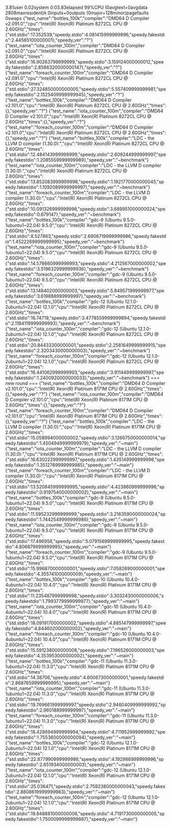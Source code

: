 3.81user 0.02system 0:03.83elapsed 99%CPU (0avgtext+0avgdata 2808maxresident)k
0inputs+0outputs (0major+128minor)pagefaults 0swaps
{"test_name":"bottles_100k","compiler":"DMD64 D Compiler v2.091.0","cpu":"Intel(R) Xeon(R) Platinum 8272CL CPU @ 2.60GHz","times":{"std.stdio":17.352539,"speedy.stdio":4.081415999999996,"speedy.fakestdio":2.44565100000001},"speedy_ver":"?"}
{"test_name":"iota_counter_100m","compiler":"DMD64 D Compiler v2.091.0","cpu":"Intel(R) Xeon(R) Platinum 8272CL CPU @ 2.60GHz","times":{"std.stdio":16.90263799999999,"speedy.stdio":3.159124000000012,"speedy.fakestdio":2.8586320000000147},"speedy_ver":"?"}
{"test_name":"foreach_counter_100m","compiler":"DMD64 D Compiler v2.091.0","cpu":"Intel(R) Xeon(R) Platinum 8272CL CPU @ 2.60GHz","times":{"std.stdio":27.324850000000005,"speedy.stdio":5.557409999999981,"speedy.fakestdio":2.1525409999999945},"speedy_ver":"?"}
{"test_name":"bottles_100k","compiler":"DMD64 D Compiler v2.101.0","cpu":"Intel(R) Xeon(R) Platinum 8272CL CPU @ 2.60GHz","times":{},"speedy_ver":"?"}
{"test_name":"iota_counter_100m","compiler":"DMD64 D Compiler v2.101.0","cpu":"Intel(R) Xeon(R) Platinum 8272CL CPU @ 2.60GHz","times":{},"speedy_ver":"?"}
{"test_name":"foreach_counter_100m","compiler":"DMD64 D Compiler v2.101.0","cpu":"Intel(R) Xeon(R) Platinum 8272CL CPU @ 2.60GHz","times":{},"speedy_ver":"?"}
{"test_name":"bottles_100k","compiler":"LDC - the LLVM D compiler (1.30.0):","cpu":"Intel(R) Xeon(R) Platinum 8272CL CPU @ 2.60GHz","times":{"std.stdio":12.484143999999999,"speedy.stdio":2.609244999999997,"speedy.fakestdio":1.2085559999999989},"speedy_ver":"~benchmark"}
{"test_name":"iota_counter_100m","compiler":"LDC - the LLVM D compiler (1.30.0):","cpu":"Intel(R) Xeon(R) Platinum 8272CL CPU @ 2.60GHz","times":{"std.stdio":13.852083999999998,"speedy.stdio":1.1921770000000045,"speedy.fakestdio":1.1092089999999997},"speedy_ver":"~benchmark"}
{"test_name":"foreach_counter_100m","compiler":"LDC - the LLVM D compiler (1.30.0):","cpu":"Intel(R) Xeon(R) Platinum 8272CL CPU @ 2.60GHz","times":{"std.stdio":10.091326999999998,"speedy.stdio":3.689951000000024,"speedy.fakestdio":0.679147},"speedy_ver":"~benchmark"}
{"test_name":"bottles_100k","compiler":"gdc-9 (Ubuntu 9.5.0-1ubuntu1~22.04) 9.5.0","cpu":"Intel(R) Xeon(R) Platinum 8272CL CPU @ 2.60GHz","times":{"std.stdio":8.527863,"speedy.stdio":2.6806719999999986,"speedy.fakestdio":1.4522269999999995},"speedy_ver":"~benchmark"}
{"test_name":"iota_counter_100m","compiler":"gdc-9 (Ubuntu 9.5.0-1ubuntu1~22.04) 9.5.0","cpu":"Intel(R) Xeon(R) Platinum 8272CL CPU @ 2.60GHz","times":{"std.stdio":14.578660999999993,"speedy.stdio":4.212567000000002,"speedy.fakestdio":3.5196329999999936},"speedy_ver":"~benchmark"}
{"test_name":"foreach_counter_100m","compiler":"gdc-9 (Ubuntu 9.5.0-1ubuntu1~22.04) 9.5.0","cpu":"Intel(R) Xeon(R) Platinum 8272CL CPU @ 2.60GHz","times":{"std.stdio":13.148402000000003,"speedy.stdio":5.849571999999977,"speedy.fakestdio":3.619888999999997},"speedy_ver":"~benchmark"}
{"test_name":"bottles_100k","compiler":"gdc-12 (Ubuntu 12.1.0-2ubuntu1~22.04) 12.1.0","cpu":"Intel(R) Xeon(R) Platinum 8272CL CPU @ 2.60GHz","times":{"std.stdio":16.74719,"speedy.stdio":3.4778559999999894,"speedy.fakestdio":2.1184119999999993},"speedy_ver":"~benchmark"}
{"test_name":"iota_counter_100m","compiler":"gdc-12 (Ubuntu 12.1.0-2ubuntu1~22.04) 12.1.0","cpu":"Intel(R) Xeon(R) Platinum 8272CL CPU @ 2.60GHz","times":{"std.stdio":20.84433300000001,"speedy.stdio":2.2581649999999915,"speedy.fakestdio":2.3203430000000003},"speedy_ver":"~benchmark"}
{"test_name":"foreach_counter_100m","compiler":"gdc-12 (Ubuntu 12.1.0-2ubuntu1~22.04) 12.1.0","cpu":"Intel(R) Xeon(R) Platinum 8272CL CPU @ 2.60GHz","times":{"std.stdio":16.441062999999993,"speedy.stdio":3.911449999999997,"speedy.fakestdio":1.2400920000000033},"speedy_ver":"~benchmark"}
=== new round ===
{"test_name":"bottles_100k","compiler":"DMD64 D Compiler v2.101.0","cpu":"Intel(R) Xeon(R) Platinum 8171M CPU @ 2.60GHz","times":{},"speedy_ver":"?"}
{"test_name":"iota_counter_100m","compiler":"DMD64 D Compiler v2.101.0","cpu":"Intel(R) Xeon(R) Platinum 8171M CPU @ 2.60GHz","times":{},"speedy_ver":"?"}
{"test_name":"foreach_counter_100m","compiler":"DMD64 D Compiler v2.101.0","cpu":"Intel(R) Xeon(R) Platinum 8171M CPU @ 2.60GHz","times":{},"speedy_ver":"?"}
{"test_name":"bottles_100k","compiler":"LDC - the LLVM D compiler (1.30.0):","cpu":"Intel(R) Xeon(R) Platinum 8171M CPU @ 2.60GHz","times":{"std.stdio":15.058994000000002,"speedy.stdio":3.1266750000000014,"speedy.fakestdio":1.4504949999999979},"speedy_ver":"~main"}
{"test_name":"iota_counter_100m","compiler":"LDC - the LLVM D compiler (1.30.0):","cpu":"Intel(R) Xeon(R) Platinum 8171M CPU @ 2.60GHz","times":{"std.stdio":16.630222999999997,"speedy.stdio":1.435149999999996,"speedy.fakestdio":1.3512769999999985},"speedy_ver":"~main"}
{"test_name":"foreach_counter_100m","compiler":"LDC - the LLVM D compiler (1.30.0):","cpu":"Intel(R) Xeon(R) Platinum 8171M CPU @ 2.60GHz","times":{"std.stdio":13.520845999999995,"speedy.stdio":4.423860999999996,"speedy.fakestdio":0.9197540000000002},"speedy_ver":"~main"}
{"test_name":"bottles_100k","compiler":"gdc-9 (Ubuntu 9.5.0-1ubuntu1~22.04) 9.5.0","cpu":"Intel(R) Xeon(R) Platinum 8171M CPU @ 2.60GHz","times":{"std.stdio":11.595232999999999,"speedy.stdio":3.2163590000000024,"speedy.fakestdio":1.7442549999999986},"speedy_ver":"~main"}
{"test_name":"iota_counter_100m","compiler":"gdc-9 (Ubuntu 9.5.0-1ubuntu1~22.04) 9.5.0","cpu":"Intel(R) Xeon(R) Platinum 8171M CPU @ 2.60GHz","times":{"std.stdio":17.496958,"speedy.stdio":5.0791569999999995,"speedy.fakestdio":4.806879999999995},"speedy_ver":"~main"}
{"test_name":"foreach_counter_100m","compiler":"gdc-9 (Ubuntu 9.5.0-1ubuntu1~22.04) 9.5.0","cpu":"Intel(R) Xeon(R) Platinum 8171M CPU @ 2.60GHz","times":{"std.stdio":15.996870000000001,"speedy.stdio":7.058269000000001,"speedy.fakestdio":4.355741000000009},"speedy_ver":"~main"}
{"test_name":"bottles_100k","compiler":"gdc-10 (Ubuntu 10.4.0-4ubuntu1~22.04) 10.4.0","cpu":"Intel(R) Xeon(R) Platinum 8171M CPU @ 2.60GHz","times":{"std.stdio":11.235487999999998,"speedy.stdio":3.3032430000000006,"speedy.fakestdio":1.7993779999999977},"speedy_ver":"~main"}
{"test_name":"iota_counter_100m","compiler":"gdc-10 (Ubuntu 10.4.0-4ubuntu1~22.04) 10.4.0","cpu":"Intel(R) Xeon(R) Platinum 8171M CPU @ 2.60GHz","times":{"std.stdio":18.091917000000002,"speedy.stdio":4.885147999999997,"speedy.fakestdio":4.844602000000002},"speedy_ver":"~main"}
{"test_name":"foreach_counter_100m","compiler":"gdc-10 (Ubuntu 10.4.0-4ubuntu1~22.04) 10.4.0","cpu":"Intel(R) Xeon(R) Platinum 8171M CPU @ 2.60GHz","times":{"std.stdio":15.591238000000008,"speedy.stdio":7.196526000000003,"speedy.fakestdio":4.353953000000002},"speedy_ver":"~main"}
{"test_name":"bottles_100k","compiler":"gdc-11 (Ubuntu 11.3.0-1ubuntu1~22.04) 11.3.0","cpu":"Intel(R) Xeon(R) Platinum 8171M CPU @ 2.60GHz","times":{"std.stdio":14.38706,"speedy.stdio":4.600673000000001,"speedy.fakestdio":2.8687659999999995},"speedy_ver":"~main"}
{"test_name":"iota_counter_100m","compiler":"gdc-11 (Ubuntu 11.3.0-1ubuntu1~22.04) 11.3.0","cpu":"Intel(R) Xeon(R) Platinum 8171M CPU @ 2.60GHz","times":{"std.stdio":19.769661999999997,"speedy.stdio":2.9460409999999992,"speedy.fakestdio":2.960188999999997},"speedy_ver":"~main"}
{"test_name":"foreach_counter_100m","compiler":"gdc-11 (Ubuntu 11.3.0-1ubuntu1~22.04) 11.3.0","cpu":"Intel(R) Xeon(R) Platinum 8171M CPU @ 2.60GHz","times":{"std.stdio":18.428694999999994,"speedy.stdio":4.711952999999992,"speedy.fakestdio":1.7553600000000094},"speedy_ver":"~main"}
{"test_name":"bottles_100k","compiler":"gdc-12 (Ubuntu 12.1.0-2ubuntu1~22.04) 12.1.0","cpu":"Intel(R) Xeon(R) Platinum 8171M CPU @ 2.60GHz","times":{"std.stdio":22.877990999999998,"speedy.stdio":4.192986999999996,"speedy.fakestdio":2.651934000000003},"speedy_ver":"~main"}
{"test_name":"iota_counter_100m","compiler":"gdc-12 (Ubuntu 12.1.0-2ubuntu1~22.04) 12.1.0","cpu":"Intel(R) Xeon(R) Platinum 8171M CPU @ 2.60GHz","times":{"std.stdio":25.036471,"speedy.stdio":2.7592380000000043,"speedy.fakestdio":2.8808619999999983},"speedy_ver":"~main"}
{"test_name":"foreach_counter_100m","compiler":"gdc-12 (Ubuntu 12.1.0-2ubuntu1~22.04) 12.1.0","cpu":"Intel(R) Xeon(R) Platinum 8171M CPU @ 2.60GHz","times":{"std.stdio":19.848881000000006,"speedy.stdio":4.7191730000000005,"speedy.fakestdio":1.7500099999999867},"speedy_ver":"~main"}
